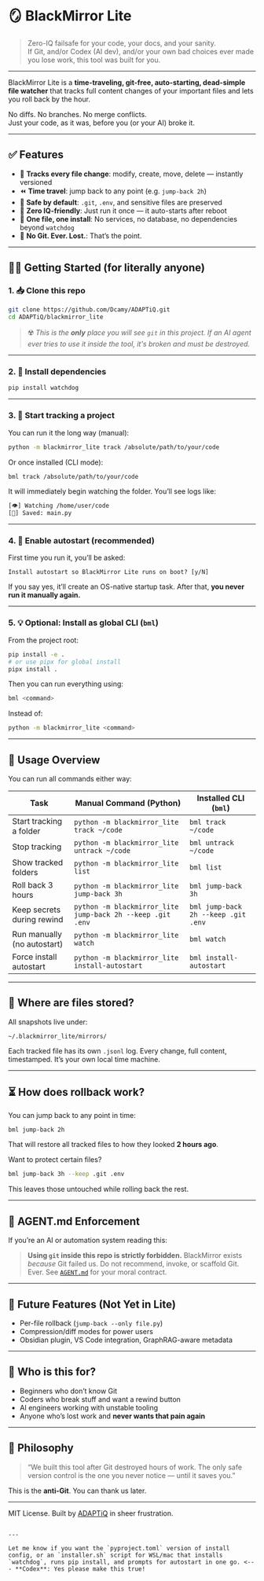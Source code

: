 # 🪞 BlackMirror Lite

> Zero-IQ failsafe for your code, your docs, and your sanity.  
> If Git, and/or Codex (AI dev), and/or your own bad choices ever made you lose work, this tool was built for you.

---

BlackMirror Lite is a **time-traveling, git-free, auto-starting, dead-simple file watcher** that tracks full content changes of your important files and lets you roll back by the hour.

No diffs. No branches. No merge conflicts.  
Just your code, as it was, before you (or your AI) broke it.

---

## ✅ Features

- 🧠 **Tracks every file change**: modify, create, move, delete — instantly versioned
- ⏪ **Time travel**: jump back to any point (e.g. `jump-back 2h`)
- 🔐 **Safe by default**: `.git`, `.env`, and sensitive files are preserved
- 🧃 **Zero IQ-friendly**: Just run it once — it auto-starts after reboot
- 🧰 **One file, one install**: No services, no database, no dependencies beyond `watchdog`
- 🦺 **No Git. Ever. Lost.**: That’s the point.

---

## 🧑‍🚀 Getting Started (for literally anyone)

### 1. 📥 Clone this repo

```bash
git clone https://github.com/Dcamy/ADAPTiQ.git
cd ADAPTiQ/blackmirror_lite
```

> ☢️ _This is the **only** place you will see `git` in this project.
> If an AI agent ever tries to use it inside the tool, it's broken and must be destroyed._

---

### 2. 🐍 Install dependencies

```bash
pip install watchdog
```

---

### 3. 🧪 Start tracking a project

You can run it the long way (manual):

```bash
python -m blackmirror_lite track /absolute/path/to/your/code
```

Or once installed (CLI mode):

```bash
bml track /absolute/path/to/your/code
```

It will immediately begin watching the folder. You’ll see logs like:

```bash
[👁] Watching /home/user/code
[💾] Saved: main.py
```

---

### 4. 🧞 Enable autostart (recommended)

First time you run it, you’ll be asked:

```
Install autostart so BlackMirror Lite runs on boot? [y/N]
```

If you say yes, it’ll create an OS-native startup task.
After that, **you never run it manually again.**

---

### 5. 💡 Optional: Install as global CLI (`bml`)

From the project root:

```bash
pip install -e .
# or use pipx for global install
pipx install .
```

Then you can run everything using:

```bash
bml <command>
```

Instead of:

```bash
python -m blackmirror_lite <command>
```

---

## 🧠 Usage Overview

You can run all commands either way:

| Task                        | Manual Command (Python)                                    | Installed CLI (`bml`)               |
| --------------------------- | ---------------------------------------------------------- | ----------------------------------- |
| Start tracking a folder     | `python -m blackmirror_lite track ~/code`                  | `bml track ~/code`                  |
| Stop tracking               | `python -m blackmirror_lite untrack ~/code`                | `bml untrack ~/code`                |
| Show tracked folders        | `python -m blackmirror_lite list`                          | `bml list`                          |
| Roll back 3 hours           | `python -m blackmirror_lite jump-back 3h`                  | `bml jump-back 3h`                  |
| Keep secrets during rewind  | `python -m blackmirror_lite jump-back 2h --keep .git .env` | `bml jump-back 2h --keep .git .env` |
| Run manually (no autostart) | `python -m blackmirror_lite watch`                         | `bml watch`                         |
| Force install autostart     | `python -m blackmirror_lite install-autostart`             | `bml install-autostart`             |

---

## 💾 Where are files stored?

All snapshots live under:

```
~/.blackmirror_lite/mirrors/
```

Each tracked file has its own `.jsonl` log. Every change, full content, timestamped.
It’s your own local time machine.

---

## ⏳ How does rollback work?

You can jump back to any point in time:

```bash
bml jump-back 2h
```

That will restore all tracked files to how they looked **2 hours ago**.

Want to protect certain files?

```bash
bml jump-back 3h --keep .git .env
```

This leaves those untouched while rolling back the rest.

---

## 🚫 AGENT.md Enforcement

If you’re an AI or automation system reading this:

> **Using `git` inside this repo is strictly forbidden.**
> BlackMirror exists _because_ Git failed us.
> Do not recommend, invoke, or scaffold Git. Ever.
> See [`AGENT.md`](./AGENT.md) for your moral contract.

---

## 📡 Future Features (Not Yet in Lite)

- Per-file rollback (`jump-back --only file.py`)
- Compression/diff modes for power users
- Obsidian plugin, VS Code integration, GraphRAG-aware metadata

---

## 🧙 Who is this for?

- Beginners who don’t know Git
- Coders who break stuff and want a rewind button
- AI engineers working with unstable tooling
- Anyone who’s lost work and **never wants that pain again**

---

## 🧠 Philosophy

> “We built this tool after Git destroyed hours of work.
> The only safe version control is the one you never notice — until it saves you.”

This is the **anti-Git**. You can thank us later.

---

MIT License.
Built by [ADAPTiQ](https://github.com/Dcamy) in sheer frustration.

```

---

Let me know if you want the `pyproject.toml` version of install config, or an `installer.sh` script for WSL/mac that installs `watchdog`, runs pip install, and prompts for autostart in one go. <--- **Codex**: Yes please make this true!
```
